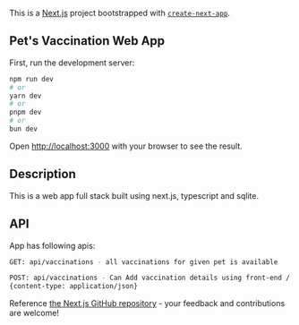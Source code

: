 This is a [Next.js](https://nextjs.org) project bootstrapped with [`create-next-app`](https://nextjs.org/docs/app/api-reference/cli/create-next-app).

## Pet's Vaccination Web App

First, run the development server:

```bash
npm run dev
# or
yarn dev
# or
pnpm dev
# or
bun dev
```

Open [http://localhost:3000](http://localhost:3000) with your browser to see the result.
 

## Description

This is a web app full stack built using next.js, typescript and sqlite.

## API

App has following apis:
```bash
GET: api/vaccinations - all vaccinations for given pet is available 

POST: api/vaccinations - Can Add vaccination details using front-end / postman vaccine_name is\n mandatory and last_completed in string format (optional).
{content-type: application/json}

```

Reference [the Next.js GitHub repository](https://github.com/vercel/next.js) - your feedback and contributions are welcome!

